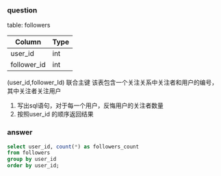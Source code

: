 ### question
table: followers

| Column      | Type |
|-------------|------|
| user_id     | int  |
| follower_id | int  |

(user_id,follower_Id) 联合主键
该表包含一个关注关系中关注者和用户的编号，其中关注者关注用户

1. 写出sql语句，对于每一个用户，反悔用户的关注者数量
2. 按照user_id 的顺序返回结果

### answer
```sql
select user_id, count(*) as followers_count 
from followers 
group by user_id 
order by user_id;
```